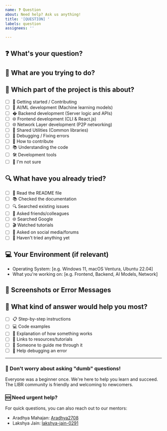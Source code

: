 ```yaml
---
name: ❓ Question
about: Need help? Ask us anything!
title: '[QUESTION] '
labels: question
assignees: ''

---
```


## ❓ What's your question?

<!-- Ask whatever you need help with! No question is too basic. -->


## 📍 What are you trying to do?

<!-- Help us understand the context. For example: "I'm trying to set up the project on my computer" or "I want to add a new feature but don't know where to start" -->


## 🎯 Which part of the project is this about?

<!-- Put an 'x' in the boxes that apply (you can select multiple) -->

- [ ] 🚀 Getting started / Contributing
- [ ] 🧠 AI/ML development (Machine learning models)
- [ ] � Backend development (Server logic and APIs)
- [ ] 🌐 Frontend development (CLI & React.js)
- [ ] 🌐 Network Layer development (P2P networking)
- [ ] 🔗 Shared Utilities (Common libraries)
- [ ] 🐛 Debugging / Fixing errors
- [ ] 🤝 How to contribute
- [ ] 📚 Understanding the code
- [ ] 🛠️ Development tools
- [ ] 🤷 I'm not sure

## 🔍 What have you already tried?

<!-- Tell us what you've attempted so far (it's okay if you haven't tried anything yet!) -->

- [ ] 📖 Read the README file
- [ ] 📚 Checked the documentation
- [ ] 🔍 Searched existing issues
- [ ] 💬 Asked friends/colleagues
- [ ] 🌐 Searched Google
- [ ] 🎬 Watched tutorials
- [ ] 📱 Asked on social media/forums
- [ ] 🤷 Haven't tried anything yet

## 💻 Your Environment (if relevant)

<!-- Only fill this out if your question is about technical environment or errors -->

- Operating System: [e.g. Windows 11, macOS Ventura, Ubuntu 22.04]
- What you're working on: [e.g. Frontend, Backend, AI Models, Network]

## 📸 Screenshots or Error Messages

<!-- If you're seeing an error or something confusing, show us! -->
<!-- You can drag and drop images directly here -->


## 🎯 What kind of answer would help you most?

<!-- Put an 'x' in the box that describes what you're looking for -->

- [ ] 📋 Step-by-step instructions
- [ ] 💻 Code examples
- [ ] 📖 Explanation of how something works
- [ ] 🔗 Links to resources/tutorials
- [ ] 🤝 Someone to guide me through it
- [ ] 🔧 Help debugging an error

---

### 👋 Don't worry about asking "dumb" questions!
Everyone was a beginner once. We're here to help you learn and succeed. The LIBR community is friendly and welcoming to newcomers.

### 🆘 Need urgent help?
For quick questions, you can also reach out to our mentors:
- Aradhya Mahajan: [Aradhya2708](https://github.com/Aradhya2708/)
- Lakshya Jain: [lakshya-jain-0291](https://github.com/lakshyajain-0291)
